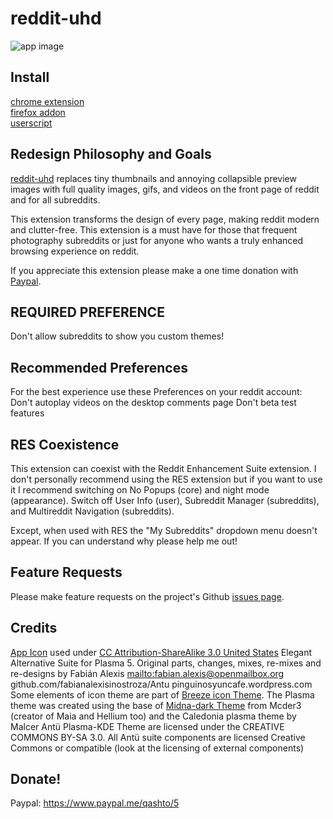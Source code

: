 # reddit-uhd

![app image ](https://upload.wikimedia.org/wikipedia/commons/thumb/a/ae/Antu_reddit.svg/512px-Antu_reddit.svg.png)

## Install

[chrome extension](https://chrome.google.com/webstore/detail/reddit-uhd/lbgicmachmkfbkbldccboimfplmemfip?hl=en-US)  
[firefox addon](https://addons.mozilla.org/en-US/firefox/addon/reddit-uhd/)  
[userscript](https://github.com/quinton-ashley/reddit-uhd/raw/master/js/qashto_reddit-uhd.user.js)

## Redesign Philosophy and Goals

[reddit-uhd](https://github.com/quinton-ashley/reddit-uhd) replaces tiny thumbnails and annoying collapsible preview images with full quality images, gifs, and videos on the front page of reddit and for all subreddits.

This extension transforms the design of every page, making reddit modern and clutter-free. This extension is a must have for those that frequent photography subreddits or just for anyone who wants a truly enhanced browsing experience on reddit.

If you appreciate this extension please make a one time donation with [Paypal](https://www.paypal.me/qashto/5).

## REQUIRED PREFERENCE

Don't allow subreddits to show you custom themes!

## Recommended Preferences

For the best experience use these Preferences on your reddit account:
Don't autoplay videos on the desktop comments page
Don't beta test features

## RES Coexistence

This extension can coexist with the Reddit Enhancement Suite extension. I don't personally recommend using the RES extension but if you want to use it I recommend switching on No Popups (core) and night mode (appearance). Switch off User Info (user), Subreddit Manager (subreddits), and Multireddit Navigation (subreddits).

Except, when used with RES the "My Subreddits" dropdown menu doesn't appear. If you can understand why please help me out!

## Feature Requests

Please make feature requests on the project's Github [issues page](https://github.com/quinton-ashley/reddit-uhd/issues).

## Credits

[App Icon](https://commons.wikimedia.org/wiki/File:Antu_reddit.svg) used under [CC Attribution-ShareAlike 3.0 United States](https://creativecommons.org/licenses/by-sa/3.0/us/)
Elegant Alternative Suite for Plasma 5.
Original parts, changes, mixes, re-mixes and re-designs by Fabián Alexis <mailto:fabian.alexis@openmailbox.org> github.com/fabianalexisinostroza/Antu pinguinosyuncafe.wordpress.com
Some elements of icon theme are part of [Breeze icon Theme](github.com/NitruxSA/breeze-icon-theme).
The Plasma theme was created using the base of [Midna-dark Theme](github.com/KaOSx/midna) from Mcder3 (creator of Maia and Hellium too) and the Caledonia plasma theme by Malcer
Antü Plasma-KDE Theme are licensed under the CREATIVE COMMONS BY-SA 3.0.
All Antü suite components are licensed Creative Commons or compatible (look at the licensing of external components)

## Donate!

Paypal: <https://www.paypal.me/qashto/5>
